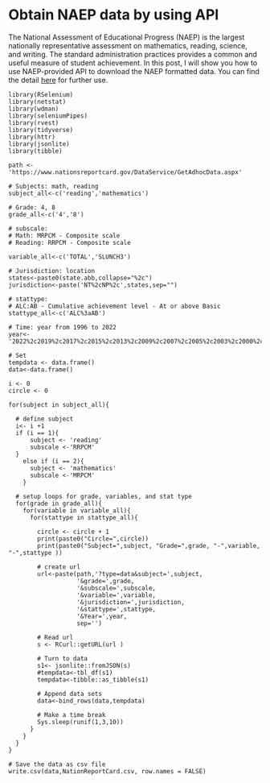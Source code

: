 Obtain NAEP data by using API
================

The National Assessment of Educational Progress (NAEP) is the largest
nationally representative assessment on mathematics, reading, science,
and writing. The standard administration practices provides a common and
useful measure of student achievement. In this post, I will show you how
to use NAEP-provided API to download the NAEP formatted data. You can
find the detail
[here](https://www.nationsreportcard.gov/api_documentation.aspx) for
further use.

    library(RSelenium)
    library(netstat)
    library(wdman)
    library(seleniumPipes)
    library(rvest)
    library(tidyverse)
    library(httr)
    library(jsonlite)
    library(tibble)

    path <-'https://www.nationsreportcard.gov/DataService/GetAdhocData.aspx'

    # Subjects: math, reading
    subject_all<-c('reading','mathematics')

    # Grade: 4, 8
    grade_all<-c('4','8')

    # subscale: 
    # Math: MRPCM - Composite scale
    # Reading: RRPCM - Composite scale

    variable_all<-c('TOTAL','SLUNCH3')

    # Jurisdiction: location 
    states<-paste0(state.abb,collapse="%2c")
    jurisdiction<-paste('NT%2cNP%2c',states,sep="")

    # stattype:
    # ALC:AB - Cumulative achievement level - At or above Basic 
    stattype_all<-c('ALC%3aAB')

    # Time: year from 1996 to 2022
    year<-'2022%2c2019%2c2017%2c2015%2c2013%2c2009%2c2007%2c2005%2c2003%2c2000%2c1996'

    # Set
    tempdata <- data.frame() 
    data<-data.frame()

    i <- 0 
    circle <- 0

    for(subject in subject_all){
      
      # define subject
      i<- i +1
      if (i == 1){
          subject <- 'reading'
          subscale <-'RRPCM'
      }
        else if (i == 2){
          subject <- 'mathematics'
          subscale <-'MRPCM'
        }
          
      # setup loops for grade, variables, and stat type   
      for(grade in grade_all){
        for(variable in variable_all){
          for(stattype in stattype_all){
            
            circle <- circle + 1
            print(paste0("Circle=",circle))
            print(paste0("Subject=",subject, "Grade=",grade, "-",variable, "-",stattype ))
            
            # create url
            url<-paste(path,'?type=data&subject=',subject,
                       '&grade=',grade,
                       '&subscale=',subscale, 
                       '&variable=',variable,
                       '&jurisdiction=',jurisdiction,
                       '&stattype=',stattype,
                       '&Year=',year,
                       sep='')
            
            # Read url 
            s <- RCurl::getURL(url )
            
            # Turn to data
            s1<- jsonlite::fromJSON(s)
            #tempdata<-tbl_df(s1)
            tempdata<-tibble::as_tibble(s1)
            
            # Append data sets
            data<-bind_rows(data,tempdata)
            
            # Make a time break
            Sys.sleep(runif(1,3,10)) 
          }
        }
      }
    }

    # Save the data as csv file
    write.csv(data,NationReportCard.csv, row.names = FALSE)
